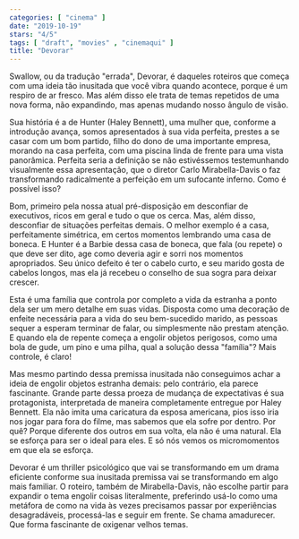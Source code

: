 ```yaml
---
categories: [ "cinema" ]
date: "2019-10-19"
stars: "4/5"
tags: [ "draft", "movies" , "cinemaqui" ]
title: "Devorar"
---
```

Swallow, ou da tradução "errada", Devorar, é daqueles roteiros que
começa com uma ideia tão inusitada que você vibra quando acontece,
porque é um respiro de ar fresco. Mas além disso ele trata de temas
repetidos de uma nova forma, não expandindo, mas apenas mudando nosso
ângulo de visão.

Sua história é a de Hunter (Haley Bennett), uma mulher que, conforme
a introdução avança, somos apresentados à sua vida perfeita, prestes
a se casar com um bom partido, filho do dono de uma importante empresa,
morando na casa perfeita, com uma piscina linda de frente para uma
vista panorâmica. Perfeita seria a definição se não estivéssemos
testemunhando visualmente essa apresentação, que o diretor Carlo
Mirabella-Davis o faz transformando radicalmente a perfeição em um
sufocante inferno. Como é possível isso?

Bom, primeiro pela nossa atual pré-disposição em desconfiar de
executivos, ricos em geral e tudo o que os cerca. Mas, além disso,
desconfiar de situações perfeitas demais. O melhor exemplo é a
casa, perfeitamente simétrica, em certos momentos lembrando uma
casa de boneca. E Hunter é a Barbie dessa casa de boneca, que fala
(ou repete) o que deve ser dito, age como deveria agir e sorri nos
momentos apropriados. Seu único defeito é ter o cabelo curto, e seu
marido gosta de cabelos longos, mas ela já recebeu o conselho de sua
sogra para deixar crescer.

Esta é uma família que controla por completo a vida da estranha a ponto
dela ser um mero detalhe em suas vidas. Disposta como uma decoração
de enfeite necessária para a vida do seu bem-sucedido marido, as
pessoas sequer a esperam terminar de falar, ou simplesmente não prestam
atenção. E quando ela de repente começa a engolir objetos perigosos,
como uma bola de gude, um pino e uma pilha, qual a solução dessa
"família"? Mais controle, é claro!

Mas mesmo partindo dessa premissa inusitada não conseguimos achar a
ideia de engolir objetos estranha demais: pelo contrário, ela parece
fascinante. Grande parte dessa proeza de mudança de expectativas é
sua protagonista, interpretada de maneira completamente entregue por
Haley Bennett. Ela não imita uma caricatura da esposa americana, pios
isso iria nos jogar para fora do filme, mas sabemos que ela sofre por
dentro. Por quê? Porque diferente dos outros em sua volta, ela não
é uma natural. Ela se esforça para ser o ideal para eles. E só nós
vemos os micromomentos em que ela se esforça.

Devorar é um thriller psicológico que vai se transformando em um drama
eficiente conforme sua inusitada premissa vai se transformando em algo
mais familiar. O roteiro, também de Mirabella-Davis, não escolhe
partir para expandir o tema engolir coisas literalmente, preferindo
usá-lo como uma metáfora de como na vida às vezes precisamos passar
por experiências desagradáveis, processá-las e seguir em frente. Se
chama amadurecer. Que forma fascinante de oxigenar velhos temas.
